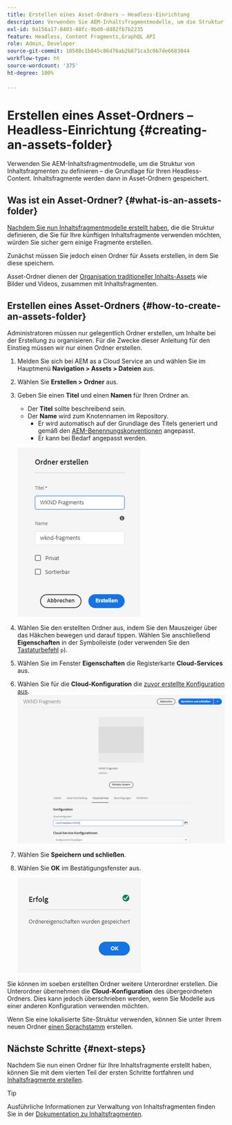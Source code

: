 ```yaml
---
title: Erstellen eines Asset-Ordners – Headless-Einrichtung
description: Verwenden Sie AEM-Inhaltsfragmentmodelle, um die Struktur von Inhaltsfragmenten zu definieren – die Grundlage für Ihren Headless-Content.
exl-id: 9a156a17-8403-40fc-9bd0-dd82fb7b2235
feature: Headless, Content Fragments,GraphQL API
role: Admin, Developer
source-git-commit: 10580c1b045c86d76ab2b871ca3c0b7de6683044
workflow-type: ht
source-wordcount: '375'
ht-degree: 100%

---
```


# Erstellen eines Asset-Ordners – Headless-Einrichtung {#creating-an-assets-folder}

Verwenden Sie AEM-Inhaltsfragmentmodelle, um die Struktur von Inhaltsfragmenten zu definieren – die Grundlage für Ihren Headless-Content. Inhaltsfragmente werden dann in Asset-Ordnern gespeichert.

## Was ist ein Asset-Ordner? {#what-is-an-assets-folder}

[Nachdem Sie nun Inhaltsfragmentmodelle erstellt haben](create-content-model.md), die die Struktur definieren, die Sie für Ihre künftigen Inhaltsfragmente verwenden möchten, würden Sie sicher gern einige Fragmente erstellen.

Zunächst müssen Sie jedoch einen Ordner für Assets erstellen, in dem Sie diese speichern.

Asset-Ordner dienen der [Organisation traditioneller Inhalts-Assets](/help/assets/manage-digital-assets.md) wie Bilder und Videos, zusammen mit Inhaltsfragmenten.

## Erstellen eines Asset-Ordners {#how-to-create-an-assets-folder}

Administratoren müssen nur gelegentlich Ordner erstellen, um Inhalte bei der Erstellung zu organisieren. Für die Zwecke dieser Anleitung für den Einstieg müssen wir nur einen Ordner erstellen.

1. Melden Sie sich bei AEM as a Cloud Service an und wählen Sie im Hauptmenü **Navigation > Assets > Dateien** aus.
1. Wählen Sie **Erstellen > Ordner** aus.
1. Geben Sie einen **Titel** und einen **Namen** für Ihren Ordner an.
   * Der **Titel** sollte beschreibend sein.
   * Der **Name** wird zum Knotennamen im Repository.
      * Er wird automatisch auf der Grundlage des Titels generiert und gemäß den [AEM-Benennungskonventionen](/help/implementing/developing/introduction/naming-conventions.md) angepasst.
      * Er kann bei Bedarf angepasst werden.

   ![Ordner erstellen](../assets/assets-folder-create.png)
1. Wählen Sie den erstellten Ordner aus, indem Sie den Mauszeiger über das Häkchen bewegen und darauf tippen. Wählen Sie anschließend **Eigenschaften** in der Symbolleiste (oder verwenden Sie den [Tastaturbefehl](/help/sites-cloud/authoring/sites-console/keyboard-shortcuts.md) `p`).
1. Wählen Sie im Fenster **Eigenschaften** die Registerkarte **Cloud-Services** aus.
1. Wählen Sie für die **Cloud-Konfiguration** die [zuvor erstellte Konfiguration aus](create-configuration.md).
   ![Konfigurieren des Asset-Ordners](../assets/assets-folder-configure.png)
1. Wählen Sie **Speichern und schließen**.
1. Wählen Sie **OK** im Bestätigungsfenster aus.

   ![Bestätigungsfenster](../assets/assets-folder-confirmation.png)

Sie können im soeben erstellten Ordner weitere Unterordner erstellen. Die Unterordner übernehmen die **Cloud-Konfiguration** des übergeordneten Ordners. Dies kann jedoch überschrieben werden, wenn Sie Modelle aus einer anderen Konfiguration verwenden möchten.

Wenn Sie eine lokalisierte Site-Struktur verwenden, können Sie unter Ihrem neuen Ordner [einen Sprachstamm](/help/assets/translate-assets.md) erstellen.

## Nächste Schritte {#next-steps}

Nachdem Sie nun einen Ordner für Ihre Inhaltsfragmente erstellt haben, können Sie mit dem vierten Teil der ersten Schritte fortfahren und [Inhaltsfragmente erstellen](create-content-fragment.md).

>[!TIP]
>
>Ausführliche Informationen zur Verwaltung von Inhaltsfragmenten finden Sie in der [Dokumentation zu Inhaltsfragmenten](/help/sites-cloud/administering/content-fragments/overview.md).
